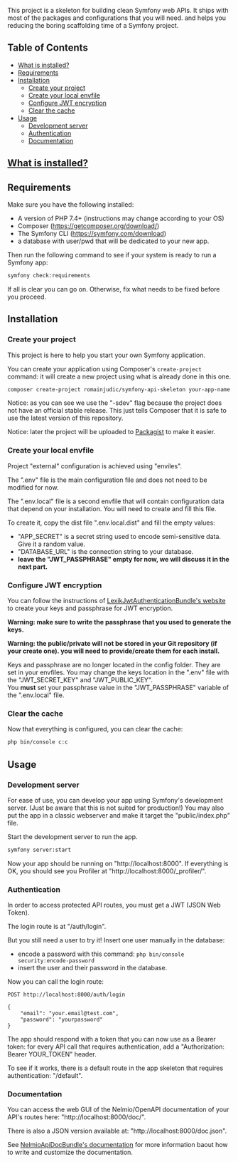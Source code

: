 This project is a skeleton for building clean Symfony web APIs. It ships with most of the packages and configurations that you will need.
and helps you reducing the boring scaffolding time of a Symfony project.

## Table of Contents

- [What is installed?](https://github.com/romainjudic/symfony-api-skeleton/tree/master/skel/doc/what_is_installed.md)
- [Requirements](#requirements)
- [Installation](#installation)
    - [Create your project](#create-your-project)
    - [Create your local envfile](#create-your-local-envfile)
    - [Configure JWT encryption](#configure-jwt-encryption)
    - [Clear the cache](#clear-the-cache)
- [Usage](#usage)
    - [Development server](#development-server)
    - [Authentication](#authentication)
    - [Documentation](#documentation)

## [What is installed?](https://github.com/romainjudic/symfony-api-skeleton/tree/master/skel/doc/what_is_installed.md)

## Requirements

Make sure you have the following installed:
- A version of PHP 7.4+ (instructions may change according to your OS)
- Composer (https://getcomposer.org/download/)
- The Symfony CLI (https://symfony.com/download)
- a database with user/pwd that will be dedicated to your new app.

Then run the following command to see if your system is ready to run a Symfony app:
```bash
symfony check:requirements
```

If all is clear you can go on. Otherwise, fix what needs to be fixed before you proceed.


## Installation

### Create your project

This project is here to help you start your own Symfony application.

You can create your application using Composer's `create-project` command: it will create a new project using what is already done in this one.

```bash
composer create-project romainjudic/symfony-api-skeleton your-app-name -sdev
```

Notice: as you can see we use the "-sdev" flag because the project does not have an official stable release. This just tells Composer that it is safe to use the latest version of this repository.

Notice: later the project will be uploaded to [Packagist](https://packagist.org/) to make it easier.


### Create your local envfile

Project "external" configuration is achieved using "enviles".

The ".env" file is the main configuration file and does not need to be modified for now.

The ".env.local" file is a second envfile that will contain configuration data that depend on your installation.
You will need to create and fill this file.

To create it, copy the dist file ".env.local.dist" and fill the empty values:
- "APP_SECRET" is a secret string used to encode semi-sensitive data. Give it a random value.
- "DATABASE_URL" is the connection string to your database.
- **leave the "JWT_PASSPHRASE" empty for now, we will discuss it in the next part.**


### Configure JWT encryption

You can follow the instructions of [LexikJwtAuthenticationBundle's website](https://github.com/lexik/LexikJWTAuthenticationBundle/blob/master/Resources/doc/index.md) to create your keys and passphrase for JWT encryption.


**Warning: make sure to write the passphrase that you used to generate the keys.**

**Warning: the public/private will not be stored in your Git repository (if your create one). you will need to provide/create them for each install.**

Keys and passphrase are no longer located in the config folder. They are set in your envfiles.
You may change the keys location in the ".env" file with the "JWT_SECRET_KEY" and "JWT_PUBLIC_KEY".<br/>
You **must** set your passphrase value in the "JWT_PASSPHRASE" variable of the ".env.local" file.


### Clear the cache

Now that everything is configured, you can clear the cache:
```bash
php bin/console c:c
```


## Usage

### Development server

For ease of use, you can develop your app using Symfony's development server. (Just be aware that this is not suited for production!)
You may also put the app in a classic webserver and make it target the "public/index.php" file.

Start the development server to run the app.
```bash
symfony server:start
```

Now your app should be running on "http://localhost:8000".
If everything is OK, you should see you Profiler at "http://localhost:8000/_profiler/".


### Authentication

In order to access protected API routes, you must get a JWT (JSON Web Token).

The login route is at "/auth/login".

But you still need a user to try it!
Insert one user manually in the database:
- encode a password with this command: `php bin/console security:encode-password`
- insert the user and their password in the database.

Now you can call the login route:
```
POST http://localhost:8000/auth/login

{
    "email": "your.email@test.com",
    "password": "yourpassword"
}
```

The app should respond with a token that you can now use as a Bearer token: for every API call that requires authentication, add a "Authorization: Bearer YOUR_TOKEN" header.

To see if it works, there is a default route in the app skeleton that requires authentication: "/default".


### Documentation

You can access the web GUI of the Nelmio/OpenAPI documentation of your API's routes here: "http://localhost:8000/doc/".

There is also a JSON version available at: "http://localhost:8000/doc.json".

See [NelmioApiDocBundle's documentation](https://symfony.com/doc/current/bundles/NelmioApiDocBundle/index.html) for more information baout how to write and customize the documentation.
